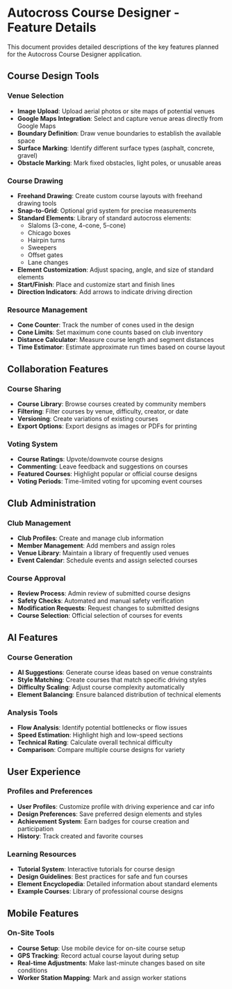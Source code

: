 # Autocross Course Designer - Feature Details

This document provides detailed descriptions of the key features planned for the Autocross Course Designer application.

## Course Design Tools

### Venue Selection
- **Image Upload**: Upload aerial photos or site maps of potential venues
- **Google Maps Integration**: Select and capture venue areas directly from Google Maps
- **Boundary Definition**: Draw venue boundaries to establish the available space
- **Surface Marking**: Identify different surface types (asphalt, concrete, gravel)
- **Obstacle Marking**: Mark fixed obstacles, light poles, or unusable areas

### Course Drawing
- **Freehand Drawing**: Create custom course layouts with freehand drawing tools
- **Snap-to-Grid**: Optional grid system for precise measurements
- **Standard Elements**: Library of standard autocross elements:
  - Slaloms (3-cone, 4-cone, 5-cone)
  - Chicago boxes
  - Hairpin turns
  - Sweepers
  - Offset gates
  - Lane changes
- **Element Customization**: Adjust spacing, angle, and size of standard elements
- **Start/Finish**: Place and customize start and finish lines
- **Direction Indicators**: Add arrows to indicate driving direction

### Resource Management
- **Cone Counter**: Track the number of cones used in the design
- **Cone Limits**: Set maximum cone counts based on club inventory
- **Distance Calculator**: Measure course length and segment distances
- **Time Estimator**: Estimate approximate run times based on course layout

## Collaboration Features

### Course Sharing
- **Course Library**: Browse courses created by community members
- **Filtering**: Filter courses by venue, difficulty, creator, or date
- **Versioning**: Create variations of existing courses
- **Export Options**: Export designs as images or PDFs for printing

### Voting System
- **Course Ratings**: Upvote/downvote course designs
- **Commenting**: Leave feedback and suggestions on courses
- **Featured Courses**: Highlight popular or official course designs
- **Voting Periods**: Time-limited voting for upcoming event courses

## Club Administration

### Club Management
- **Club Profiles**: Create and manage club information
- **Member Management**: Add members and assign roles
- **Venue Library**: Maintain a library of frequently used venues
- **Event Calendar**: Schedule events and assign selected courses

### Course Approval
- **Review Process**: Admin review of submitted course designs
- **Safety Checks**: Automated and manual safety verification
- **Modification Requests**: Request changes to submitted designs
- **Course Selection**: Official selection of courses for events

## AI Features

### Course Generation
- **AI Suggestions**: Generate course ideas based on venue constraints
- **Style Matching**: Create courses that match specific driving styles
- **Difficulty Scaling**: Adjust course complexity automatically
- **Element Balancing**: Ensure balanced distribution of technical elements

### Analysis Tools
- **Flow Analysis**: Identify potential bottlenecks or flow issues
- **Speed Estimation**: Highlight high and low-speed sections
- **Technical Rating**: Calculate overall technical difficulty
- **Comparison**: Compare multiple course designs for variety

## User Experience

### Profiles and Preferences
- **User Profiles**: Customize profile with driving experience and car info
- **Design Preferences**: Save preferred design elements and styles
- **Achievement System**: Earn badges for course creation and participation
- **History**: Track created and favorite courses

### Learning Resources
- **Tutorial System**: Interactive tutorials for course design
- **Design Guidelines**: Best practices for safe and fun courses
- **Element Encyclopedia**: Detailed information about standard elements
- **Example Courses**: Library of professional course designs

## Mobile Features

### On-Site Tools
- **Course Setup**: Use mobile device for on-site course setup
- **GPS Tracking**: Record actual course layout during setup
- **Real-time Adjustments**: Make last-minute changes based on site conditions
- **Worker Station Mapping**: Mark and assign worker stations